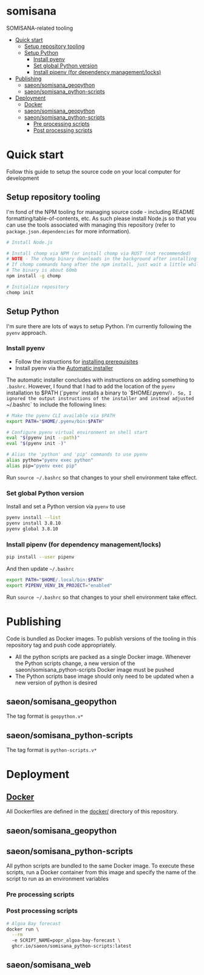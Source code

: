# somisana

SOMISANA-related tooling

<!-- START doctoc generated TOC please keep comment here to allow auto update -->
<!-- DON'T EDIT THIS SECTION, INSTEAD RE-RUN doctoc TO UPDATE -->

- [Quick start](#quick-start)
  - [Setup repository tooling](#setup-repository-tooling)
  - [Setup Python](#setup-python)
    - [Install pyenv](#install-pyenv)
    - [Set global Python version](#set-global-python-version)
    - [Install pipenv (for dependency management/locks)](#install-pipenv-for-dependency-managementlocks)
- [Publishing](#publishing)
  - [saeon/somisana_geopython](#saeonsomisana_geopython)
  - [saeon/somisana_python-scripts](#saeonsomisana_python-scripts)
- [Deployment](#deployment)
  - [Docker](#docker)
  - [saeon/somisana_geopython](#saeonsomisana_geopython-1)
  - [saeon/somisana_python-scripts](#saeonsomisana_python-scripts-1)
    - [Pre processing scripts](#pre-processing-scripts)
    - [Post processing scripts](#post-processing-scripts)

<!-- END doctoc generated TOC please keep comment here to allow auto update -->

# Quick start

Follow this guide to setup the source code on your local computer for development

## Setup repository tooling

I'm fond of the NPM tooling for managing source code - including README formatting/table-of-contents, etc. As such please install Node.js so that you can use the tools associated with managing this repository (refer to `package.json.dependencies` for more information).

```sh
# Install Node.js

# Install chomp via NPM (or install chomp via RUST (not recommended)
# NOTE - The chomp binary downloads in the background after installing
# If chomp commands hang after the npm install, just wait a little while
# The binary is about 60mb
npm install -g chomp

# Initialize repository
chomp init
```

## Setup Python

I'm sure there are lots of ways to setup Python. I'm currently following the `pyenv` approach.

### Install pyenv

- Follow the instructions for [installing prerequisites](https://github.com/pyenv/pyenv#installation)
- Install pyenv via the [Automatic installer](https://github.com/pyenv/pyenv#automatic-installer)

The automatic installer concludes with instructions on adding something to `.bashrc`. However, I found that I had to add the location of the `pyenv` installation to $PATH (`pyenv` installs a binary to `$HOME/.pyenv/`). So, I ignored the output instructions of the installer and instead adjusted `~/.bashrc` to include the following lines:

```sh
# Make the pyenv CLI available via $PATH
export PATH="$HOME/.pyenv/bin:$PATH"

# Configure pyenv virtual environment on shell start
eval "$(pyenv init --path)"
eval "$(pyenv init -)"

# Alias the 'python' and 'pip' commands to use pyenv
alias python="pyenv exec python"
alias pip="pyenv exec pip"
```

Run `source ~/.bashrc` so that changes to your shell environment take effect.

### Set global Python version

Install and set a Python version via `pyenv` to use

```sh
pyenv install --list
pyenv install 3.8.10
pyenv global 3.8.10
```

### Install pipenv (for dependency management/locks)

```sh
pip install --user pipenv
```

And then update `~/.bashrc`

```sh
export PATH="$HOME/.local/bin:$PATH"
export PIPENV_VENV_IN_PROJECT="enabled"
```

Run `source ~/.bashrc` so that changes to your shell environment take effect.

# Publishing

Code is bundled as Docker images. To publish versions of the tooling in this repository tag and push code appropriately.

- All the python scripts are packed as a single Docker image. Whenever the Python scripts change, a new version of the saeon/somisana_python-scripts Docker image must be pushed
- The Python scripts base image should only need to be updated when a new version of python is desired

## saeon/somisana_geopython

The tag format is `geopython.v*`

## saeon/somisana_python-scripts

The tag format is `python-scripts.v*`

# Deployment

## [Docker](docker/)
All Dockerfiles are defined in the [docker/](docker/) directory of this repository.

## saeon/somisana_geopython

## saeon/somisana_python-scripts

All python scripts are bundled to the same Docker image. To execute these scripts, run a Docker container from this image and specify the name of the script to run as an environment variables

### Pre processing scripts

### Post processing scripts

```sh
# Algoa Bay forecast
docker run \
  --rm
  -e SCRIPT_NAME=popr_algoa-bay-forecast \
  ghcr.io/saeon/somisana_python-scripts:latest
```
## saeon/somisana_web 
